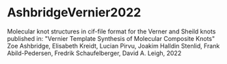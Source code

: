 # AshbridgeVernier2022
Molecular knot structures in cif-file format for the Verner and Sheild knots published in: 
"Vernier Template Synthesis of Molecular Composite Knots"
Zoe Ashbridge, Elisabeth Kreidt, Lucian Pirvu, Joakim Halldin Stenlid, Frank Abild-Pedersen, Fredrik Schaufelberger, David A. Leigh, 2022
